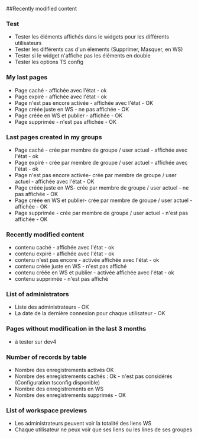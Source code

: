 ##Recently modified content

### Test
* Tester les éléments affichés dans le widgets pour les différents utilisateurs
* Tester les différents cas d'un élements (Supprimer, Masquer, en WS)
* Tester si le widget n'affiche pas les éléments en double
* Tester les options TS config

### My last pages

* Page caché - affichée avec l'état - ok
* Page expiré - affichée avec l'état - ok
* Page n'est pas encore activée - affichée avec l'état - OK
* Page créée juste en WS - ne pas affichée - OK
* Page créée en WS et publier - affichée - OK
* Page supprimée - n'est pas affichée - OK

### Last pages created in my groups

* Page caché - crée par membre de groupe / user actuel - affichée avec l'état - ok
* Page expiré - crée par membre de groupe / user actuel - affichée avec l'état - ok
* Page n'est pas encore activée- crée par membre de groupe / user actuel - affichée avec l'état - OK
* Page créée juste en WS- crée par membre de groupe / user actuel - ne pas affichée - OK
* Page créée en WS et publier- crée par membre de groupe / user actuel - affichée - OK
* Page supprimée - crée par membre de groupe / user actuel - n'est pas affichée - OK

### Recently modified content

* contenu caché - affichée avec l'état - ok
* contenu expiré - affichée avec l'état - ok
* contenu n'est pas encore - activée affichée avec l'état - ok
* contenu créée juste en WS - n'est pas affiché
* contenu créée en WS et publier - activée affichée avec l'état - ok
* contenu supprimée - n'est pas affiché


### List of administrators
* Liste des administrateurs - OK
* La date de la dernière connexion pour chaque utilisateur - OK


### Pages without modification in the last 3 months
* à tester sur dev4

### Number of records by table

* Nombre des enregistrements activés OK
* Nombre des enregistrements cachés : Ok - n'est pas considérés (Configuration tsconfig disponible)
* Nombre des enregistrements en WS
* Nombre des enregistrements supprimés - OK

### List of workspace previews
* Les administrateurs peuvent voir la totalité des liens WS
* Chaque utilisateur ne peux voir que ses liens ou les lines de ses groupes
